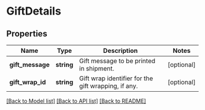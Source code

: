 # GiftDetails

## Properties
Name | Type | Description | Notes
------------ | ------------- | ------------- | -------------
**gift_message** | **string** | Gift message to be printed in shipment. | [optional] 
**gift_wrap_id** | **string** | Gift wrap identifier for the gift wrapping, if any. | [optional] 

[[Back to Model list]](../../README.md#documentation-for-models) [[Back to API list]](../../README.md#documentation-for-api-endpoints) [[Back to README]](../../README.md)

